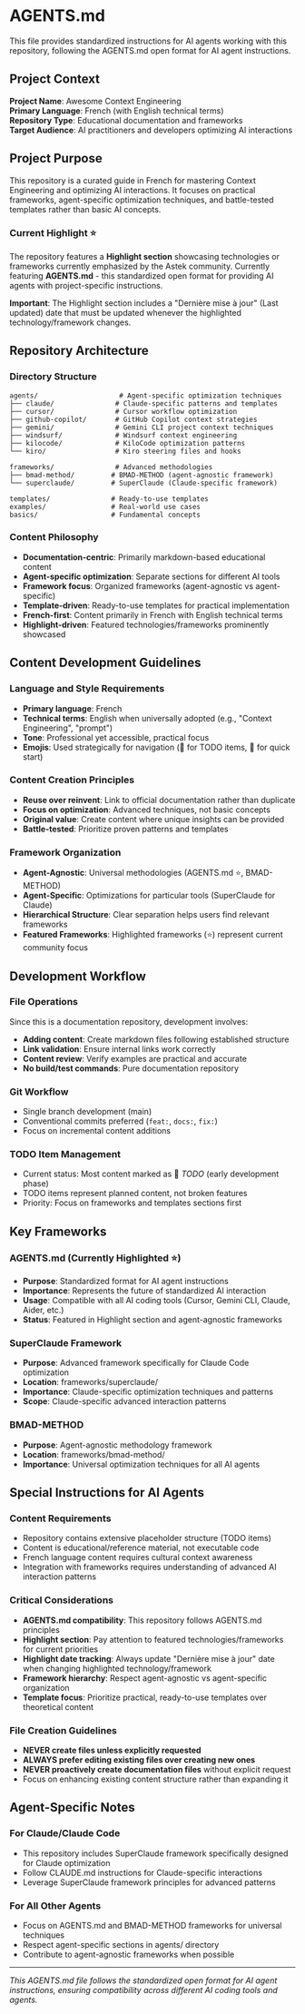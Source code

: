 # AGENTS.md

This file provides standardized instructions for AI agents working with this repository, following the AGENTS.md open format for AI agent instructions.

## Project Context

**Project Name**: Awesome Context Engineering  
**Primary Language**: French (with English technical terms)  
**Repository Type**: Educational documentation and frameworks  
**Target Audience**: AI practitioners and developers optimizing AI interactions

## Project Purpose

This repository is a curated guide in French for mastering Context Engineering and optimizing AI interactions. It focuses on practical frameworks, agent-specific optimization techniques, and battle-tested templates rather than basic AI concepts.

### Current Highlight ⭐
The repository features a **Highlight section** showcasing technologies or frameworks currently emphasized by the Astek community. Currently featuring **AGENTS.md** - this standardized open format for providing AI agents with project-specific instructions.

**Important**: The Highlight section includes a "Dernière mise à jour" (Last updated) date that must be updated whenever the highlighted technology/framework changes.

## Repository Architecture

### Directory Structure
```
agents/                    # Agent-specific optimization techniques
├── claude/               # Claude-specific patterns and templates
├── cursor/               # Cursor workflow optimization  
├── github-copilot/       # GitHub Copilot context strategies
├── gemini/               # Gemini CLI project context techniques
├── windsurf/             # Windsurf context engineering
├── kilocode/             # KiloCode optimization patterns
└── kiro/                 # Kiro steering files and hooks

frameworks/               # Advanced methodologies
├── bmad-method/         # BMAD-METHOD (agent-agnostic framework)
└── superclaude/         # SuperClaude (Claude-specific framework)

templates/               # Ready-to-use templates
examples/                # Real-world use cases
basics/                  # Fundamental concepts
```

### Content Philosophy
- **Documentation-centric**: Primarily markdown-based educational content
- **Agent-specific optimization**: Separate sections for different AI tools
- **Framework focus**: Organized frameworks (agent-agnostic vs agent-specific)
- **Template-driven**: Ready-to-use templates for practical implementation
- **French-first**: Content primarily in French with English technical terms
- **Highlight-driven**: Featured technologies/frameworks prominently showcased

## Content Development Guidelines

### Language and Style Requirements
- **Primary language**: French
- **Technical terms**: English when universally adopted (e.g., "Context Engineering", "prompt")
- **Tone**: Professional yet accessible, practical focus
- **Emojis**: Used strategically for navigation (🚧 for TODO items, 🚀 for quick start)

### Content Creation Principles
- **Reuse over reinvent**: Link to official documentation rather than duplicate
- **Focus on optimization**: Advanced techniques, not basic concepts
- **Original value**: Create content where unique insights can be provided
- **Battle-tested**: Prioritize proven patterns and templates

### Framework Organization
- **Agent-Agnostic**: Universal methodologies (AGENTS.md ⭐, BMAD-METHOD)
- **Agent-Specific**: Optimizations for particular tools (SuperClaude for Claude)
- **Hierarchical Structure**: Clear separation helps users find relevant frameworks
- **Featured Frameworks**: Highlighted frameworks (⭐) represent current community focus

## Development Workflow

### File Operations
Since this is a documentation repository, development involves:
- **Adding content**: Create markdown files following established structure
- **Link validation**: Ensure internal links work correctly  
- **Content review**: Verify examples are practical and accurate
- **No build/test commands**: Pure documentation repository

### Git Workflow
- Single branch development (main)
- Conventional commits preferred (`feat:`, `docs:`, `fix:`)
- Focus on incremental content additions

### TODO Item Management
- Current status: Most content marked as 🚧 *TODO* (early development phase)
- TODO items represent planned content, not broken features
- Priority: Focus on frameworks and templates sections first

## Key Frameworks

### AGENTS.md (Currently Highlighted ⭐)
- **Purpose**: Standardized format for AI agent instructions
- **Importance**: Represents the future of standardized AI interaction
- **Usage**: Compatible with all AI coding tools (Cursor, Gemini CLI, Claude, Aider, etc.)
- **Status**: Featured in Highlight section and agent-agnostic frameworks

### SuperClaude Framework
- **Purpose**: Advanced framework specifically for Claude Code optimization
- **Location**: frameworks/superclaude/
- **Importance**: Claude-specific optimization techniques and patterns
- **Scope**: Claude-specific advanced interaction patterns

### BMAD-METHOD
- **Purpose**: Agent-agnostic methodology framework
- **Location**: frameworks/bmad-method/
- **Importance**: Universal optimization techniques for all AI agents

## Special Instructions for AI Agents

### Content Requirements
- Repository contains extensive placeholder structure (TODO items)
- Content is educational/reference material, not executable code
- French language content requires cultural context awareness
- Integration with frameworks requires understanding of advanced AI interaction patterns

### Critical Considerations
- **AGENTS.md compatibility**: This repository follows AGENTS.md principles
- **Highlight section**: Pay attention to featured technologies/frameworks for current priorities
- **Highlight date tracking**: Always update "Dernière mise à jour" date when changing highlighted technology/framework
- **Framework hierarchy**: Respect agent-agnostic vs agent-specific organization
- **Template focus**: Prioritize practical, ready-to-use templates over theoretical content

### File Creation Guidelines
- **NEVER create files unless explicitly requested**
- **ALWAYS prefer editing existing files over creating new ones**
- **NEVER proactively create documentation files** without explicit request
- Focus on enhancing existing content structure rather than expanding it

## Agent-Specific Notes

### For Claude/Claude Code
- This repository includes SuperClaude framework specifically designed for Claude optimization
- Follow CLAUDE.md instructions for Claude-specific interactions
- Leverage SuperClaude framework principles for advanced patterns

### For All Other Agents
- Focus on AGENTS.md and BMAD-METHOD frameworks for universal techniques
- Respect agent-specific sections in agents/ directory
- Contribute to agent-agnostic frameworks when possible

---

*This AGENTS.md file follows the standardized open format for AI agent instructions, ensuring compatibility across different AI coding tools and agents.*
